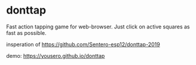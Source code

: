 # donttap

Fast action tapping game for web-browser. Just click on active squares as fast as possible.

insperation of https://github.com/Sentero-esp12/donttap-2019

demo: https://yousero.github.io/donttap
